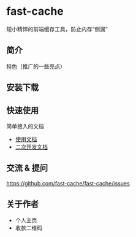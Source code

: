 # fast-cache

短小精悍的前端缓存工具，防止内存“侧漏”

## 简介

特色（推广的一些亮点）

## 安装下载


## 快速使用

简单接入的文档

- [使用文档](./doc/use/README.md)
- [二次开发文档](./doc/dev/README.md)

## 交流 & 提问

https://github.com/fast-cache/fast-cache/issues

## 关于作者

- 个人主页
- 收款二维码




